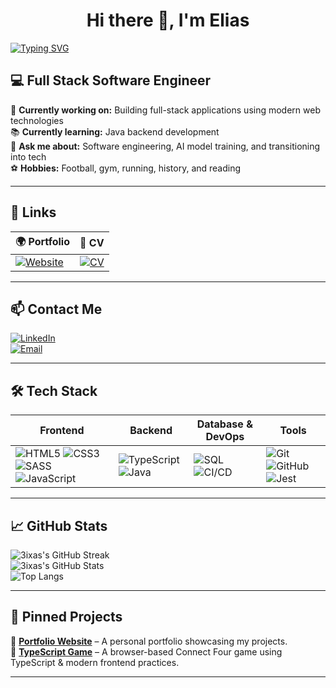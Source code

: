 <h1 align="center">Hi there 👋, I'm Elias </h1>

[![Typing SVG](https://readme-typing-svg.herokuapp.com?font=Courier+Prime&size=22&pause=1000&color=39FF14&center=true&width=450&lines=Full+Stack+Software+Engineer;AI+Enthusiast;Lifelong+Learner)](https://git.io/typing-svg)

## 💻 Full Stack Software Engineer  

🚀 **Currently working on:** Building full-stack applications using modern web technologies  
📚 **Currently learning:** Java backend development  
💬 **Ask me about:** Software engineering, AI model training, and transitioning into tech  
⚽ **Hobbies:** Football, gym, running, history, and reading  

---

## 🔗 Links  

| 🌍 Portfolio | 📄 CV |
|-------------|------------|
| [![Website](https://img.shields.io/badge/My_Portfolio-4285F4?style=for-the-badge&logo=google-chrome&logoColor=white)](https://3ixas.github.io/web-project/) | [![CV](https://img.shields.io/badge/My_CV-FF6F00?style=for-the-badge&logo=adobe-acrobat-reader&logoColor=white)](https://drive.google.com/file/d/1E95dmTpulVQonYxLm2CJ82-oVpeBnsAJ/view?usp=sharing) |

---

## 📫 Contact Me  

[![LinkedIn](https://img.shields.io/badge/LinkedIn-0077B5?style=for-the-badge&logo=linkedin&logoColor=white)](https://www.linkedin.com/in/elias-t-bennett)  
[![Email](https://img.shields.io/badge/Email-D14836?style=for-the-badge&logo=gmail&logoColor=white)](mailto:eliasthebennett@gmail.com)  

---

## 🛠️ Tech Stack  

| **Frontend** | **Backend** | **Database & DevOps** | **Tools** |
|-------------|-------------|----------------------|-------------|
| ![HTML5](https://img.shields.io/badge/HTML5-E34F26?style=for-the-badge&logo=html5&logoColor=white) ![CSS3](https://img.shields.io/badge/CSS3-1572B6?style=for-the-badge&logo=css3&logoColor=white) ![SASS](https://img.shields.io/badge/SASS-CC6699?style=for-the-badge&logo=sass&logoColor=white) ![JavaScript](https://img.shields.io/badge/JavaScript-F7DF1E?style=for-the-badge&logo=javascript&logoColor=black) | ![TypeScript](https://img.shields.io/badge/TypeScript-3178C6?style=for-the-badge&logo=typescript&logoColor=white) ![Java](https://img.shields.io/badge/Java-ED8B00?style=for-the-badge&logo=java&logoColor=white) | ![SQL](https://img.shields.io/badge/SQL-4479A1?style=for-the-badge&logo=postgresql&logoColor=white) ![CI/CD](https://img.shields.io/badge/CI%2FCD-blue?style=for-the-badge) | ![Git](https://img.shields.io/badge/Git-F05032?style=for-the-badge&logo=git&logoColor=white) ![GitHub](https://img.shields.io/badge/GitHub-181717?style=for-the-badge&logo=github&logoColor=white) ![Jest](https://img.shields.io/badge/Jest-C21325?style=for-the-badge&logo=jest&logoColor=white) |

---

## 📈 GitHub Stats  

![3ixas's GitHub Streak](https://streak-stats.demolab.com?user=3ixas&theme=radical&border_radius=5)  
![3ixas's GitHub Stats](https://github-readme-stats.vercel.app/api?username=3ixas&show_icons=true&theme=radical)  
![Top Langs](https://github-readme-stats.vercel.app/api/top-langs/?username=3ixas&layout=compact&theme=radical)

---

## 📌 Pinned Projects  

🔹 [**Portfolio Website**](https://3ixas.github.io/web-project/) – A personal portfolio showcasing my projects.  
🔹 [**TypeScript Game**](https://3ixas.github.io/connect-four-game/) – A browser-based Connect Four game using TypeScript & modern frontend practices.

---
